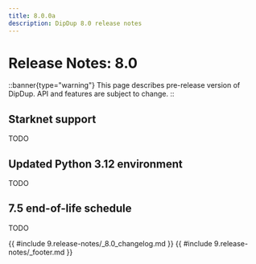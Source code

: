 ```yaml
---
title: 8.0.0a
description: DipDup 8.0 release notes
---
```


# Release Notes: 8.0

::banner{type="warning"}
This page describes pre-release version of DipDup. API and features are subject to change.
::

## Starknet support

TODO

## Updated Python 3.12 environment

TODO

## 7.5 end-of-life schedule

TODO

{{ #include 9.release-notes/_8.0_changelog.md }}
{{ #include 9.release-notes/_footer.md }}
